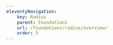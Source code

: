 ```yaml
---
eleventyNavigation:
    key: Radius
    parent: Foundations
    url: /foundations/radius/overview/
    order: 5
---
```

